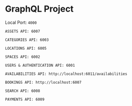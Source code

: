 # GraphQL Project

Local Port: `4000`

```
ASSETS API: 6007
```

```
CATEGORIES API: 6003
```

```
LOCATIONS API: 6005
```

```
SPACES API: 6002
```

```
USERS & AUTHENTICATION API: 6001
```

```
AVAILABILITIES API: http://localhost:6011/availabilities
```

```
BOOKINGS API: http://localhost:6007
```

```
SEARCH API: 6008
```

```
PAYMENTS API: 6009
```
